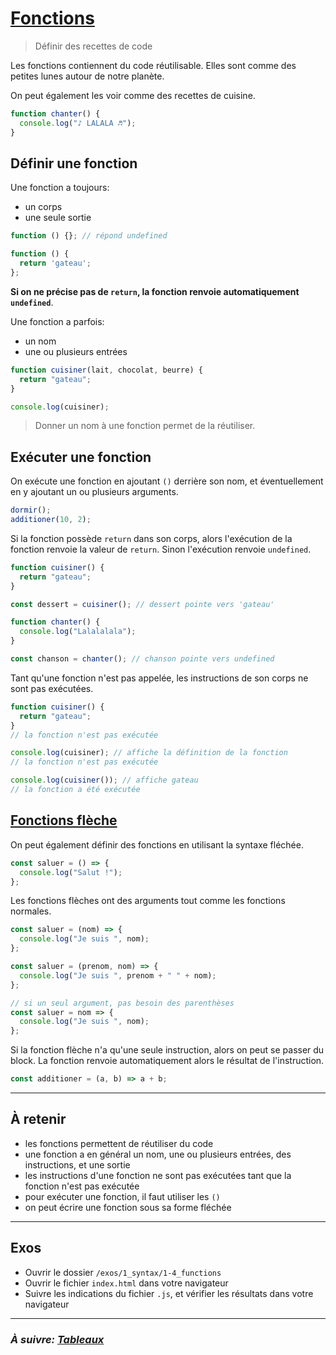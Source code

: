 # [Fonctions](https://developer.mozilla.org/fr/docs/Web/JavaScript/Guide/Fonctions)

> Définir des recettes de code

Les fonctions contiennent du code réutilisable. Elles sont comme des petites lunes autour de
notre planète.

On peut également les voir comme des recettes de cuisine.

```js
function chanter() {
  console.log("♪ LALALA ♬");
}
```

## Définir une fonction

Une fonction a toujours:

- un corps
- une seule sortie

```js
function () {}; // répond undefined

function () {
  return 'gateau';
};
```

**Si on ne précise pas de `return`, la fonction renvoie automatiquement
`undefined`**.

Une fonction a parfois:

- un nom
- une ou plusieurs entrées

```js
function cuisiner(lait, chocolat, beurre) {
  return "gateau";
}

console.log(cuisiner);
```

> Donner un nom à une fonction permet de la réutiliser.

## Exécuter une fonction

On exécute une fonction en ajoutant `()` derrière son nom, et éventuellement en y ajoutant un ou plusieurs arguments.

```js
dormir();
additioner(10, 2);
```

Si la fonction possède `return` dans son corps, alors l'exécution de la fonction
renvoie la valeur de `return`. Sinon l'exécution renvoie `undefined`.

```js
function cuisiner() {
  return "gateau";
}

const dessert = cuisiner(); // dessert pointe vers 'gateau'

function chanter() {
  console.log("Lalalalala");
}

const chanson = chanter(); // chanson pointe vers undefined
```

Tant qu'une fonction n'est pas appelée, les instructions de son corps ne sont
pas exécutées.

```js
function cuisiner() {
  return "gateau";
}
// la fonction n'est pas exécutée

console.log(cuisiner); // affiche la définition de la fonction
// la fonction n'est pas exécutée

console.log(cuisiner()); // affiche gateau
// la fonction a été exécutée
```

## [Fonctions flèche](https://developer.mozilla.org/fr/docs/Web/JavaScript/Reference/Fonctions/Fonctions_fl%C3%A9ch%C3%A9es)

On peut également définir des fonctions en utilisant la syntaxe
fléchée.

```js
const saluer = () => {
  console.log("Salut !");
};
```

Les fonctions flèches ont des arguments tout comme les fonctions normales.

```js
const saluer = (nom) => {
  console.log("Je suis ", nom);
};

const saluer = (prenom, nom) => {
  console.log("Je suis ", prenom + " " + nom);
};

// si un seul argument, pas besoin des parenthèses
const saluer = nom => {
  console.log("Je suis ", nom);
};
```

Si la fonction flèche n'a qu'une seule instruction, alors on peut se passer du block. La fonction renvoie automatiquement alors le résultat de l'instruction.

```js
const additioner = (a, b) => a + b;
```

---

## À retenir

- les fonctions permettent de réutiliser du code
- une fonction a en général un nom, une ou plusieurs entrées, des instructions, et une sortie
- les instructions d'une fonction ne sont pas exécutées tant que la fonction n'est pas exécutée
- pour exécuter une fonction, il faut utiliser les `()`
- on peut écrire une fonction sous sa forme fléchée

---

## Exos

- Ouvrir le dossier `/exos/1_syntax/1-4_functions`
- Ouvrir le fichier `index.html` dans votre navigateur
- Suivre les indications du fichier `.js`, et vérifier les résultats dans
  votre navigateur

---

### _À suivre: [Tableaux](./1-5_arrays.md)_
